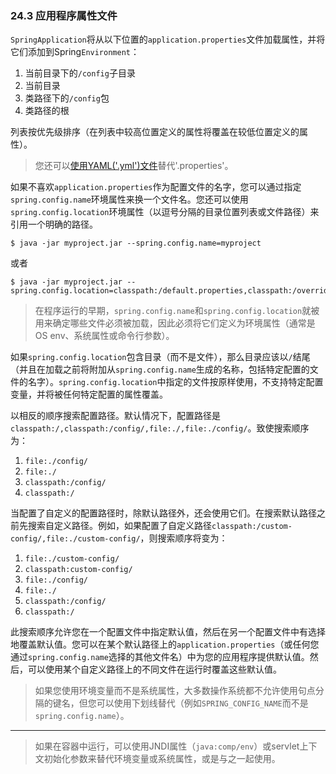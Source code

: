 ### 24.3 应用程序属性文件

`SpringApplication`将从以下位置的`application.properties`文件加载属性，并将它们添加到Spring`Environment`：

1. 当前目录下的`/config`子目录
2. 当前目录
3. 类路径下的`/config`包
4. 类路径的根

列表按优先级排序（在列表中较高位置定义的属性将覆盖在较低位置定义的属性）。

>您还可以[使用YAML('.yml')文件](24.6.Using_YAML_instead_of_Properties.md)替代'.properties'。

如果不喜欢`application.properties`作为配置文件的名字，您可以通过指定`spring.config.name`环境属性来换一个文件名。您还可以使用`spring.config.location`环境属性（以逗号分隔的目录位置列表或文件路径）来引用一个明确的路径。

```
$ java -jar myproject.jar --spring.config.name=myproject
```

或者

```
$ java -jar myproject.jar --spring.config.location=classpath:/default.properties,classpath:/override.properties
```

>在程序运行的早期，`spring.config.name`和`spring.config.location`就被用来确定哪些文件必须被加载，因此必须将它们定义为环境属性（通常是OS env、系统属性或命令行参数）。

如果`spring.config.location`包含目录（而不是文件），那么目录应该以`/`结尾（并且在加载之前将附加从`spring.config.name`生成的名称，包括特定配置的文件的名字）。`spring.config.location`中指定的文件按原样使用，不支持特定配置变量，并将被任何特定配置的属性覆盖。

以相反的顺序搜索配置路径。默认情况下，配置路径是`classpath:/,classpath:/config/,file:./,file:./config/`。致使搜索顺序为：

1. `file:./config/`
2. `file:./`
3. `classpath:/config/`
4. `classpath:/`

当配置了自定义的配置路径时，除默认路径外，还会使用它们。在搜索默认路径之前先搜索自定义路径。例如，如果配置了自定义路径`classpath:/custom-config/,file:./custom-config/`，则搜索顺序将变为：

1. `file:./custom-config/`
2. `classpath:custom-config/`
3. `file:./config/`
4. `file:./`
5. `classpath:/config/`
6. `classpath:/`

此搜索顺序允许您在一个配置文件中指定默认值，然后在另一个配置文件中有选择地覆盖默认值。您可以在某个默认路径上的`application.properties`（或任何您通过`spring.config.name`选择的其他文件名）中为您的应用程序提供默认值。然后，可以使用某个自定义路径上的不同文件在运行时覆盖这些默认值。

>如果您使用环境变量而不是系统属性，大多数操作系统都不允许使用句点分隔的键名，但您可以使用下划线替代（例如`SPRING_CONFIG_NAME`而不是`spring.config.name`）。

---

>如果在容器中运行，可以使用JNDI属性（`java:comp/env`）或servlet上下文初始化参数来替代环境变量或系统属性，或是与之一起使用。
